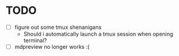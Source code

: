# TODO

* [ ] figure out some tmux shenanigans
    * Should i automatically launch a tmux session when opening terminal?
* [ ] mdpreview no longer works :(

